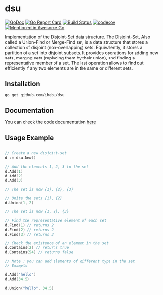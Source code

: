 # dsu 

[![GoDoc](https://godoc.org/github.com/ihebu/dsu?status.svg)](https://godoc.org/github.com/ihebu/dsu)
[![Go Report Card](https://goreportcard.com/badge/github.com/ihebu/dsu)](https://goreportcard.com/report/github.com/ihebu/dsu)
[![Build Status](https://travis-ci.com/ihebu/dsu.svg?branch=main)](https://travis-ci.com/ihebu/dsu)
[![codecov](https://codecov.io/gh/ihebu/dsu/branch/main/graph/badge.svg)](https://codecov.io/gh/ihebu/dsu)
[![Mentioned in Awesome Go](https://awesome.re/mentioned-badge.svg)](https://github.com/avelino/awesome-go) 

Implementation of the Disjoint-Set data structure.
The Disjoint-Set, Also called a Union-Find or Merge-Find set, is a data structure that stores a collection of disjoint (non-overlapping) sets. Equivalently, it stores a partition of a set into disjoint subsets. It provides operations for adding new sets,
merging sets (replacing them by their union), and finding a representative member of a set. The last operation allows to find out efficiently if any two elements are in the same or different sets.

## Installation 

```bash
go get github.com/ihebu/dsu
```

## Documentation 

You can check the code documentation [here](https://godoc.org/github.com/ihebu/dsu)

## Usage Example

```go

// Create a new disjoint-set
d := dsu.New()

// Add the elements 1, 2, 3 to the set
d.Add(1)
d.Add(2)
d.Add(3)

// The set is now {1}, {2}, {3}

// Unite the sets {1}, {2} 
d.Union(1, 2)

// The set is now {1, 2}, {3}

// Find the representative element of each set
d.Find(1) // returns 2
d.Find(2) // returns 2
d.Find(3) // returns 3

// Check the existence of an element in the set
d.Contains(2) // returns true
d.Contains(54) // returns false

// Note : you can add elements of different type in the set
// Example

d.Add("hello")
d.Add(34.5)

d.Union("hello", 34.5)
```
